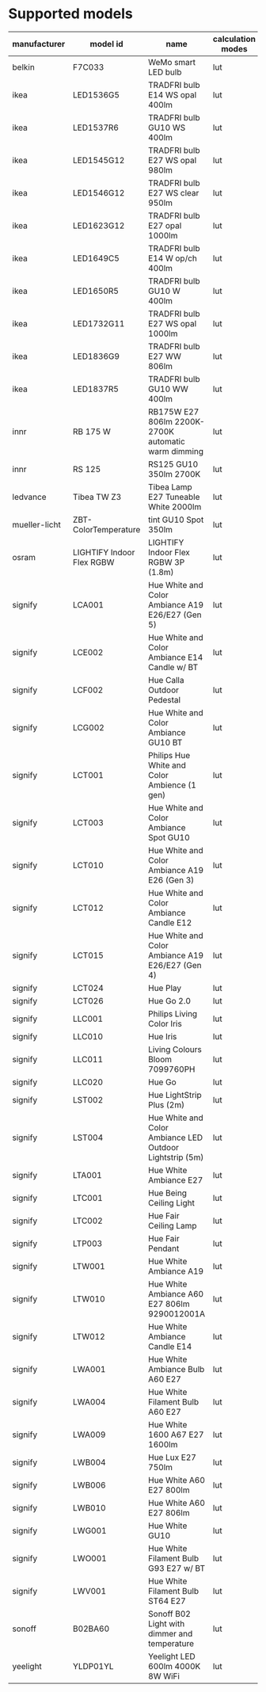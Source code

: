 # Supported models
|manufacturer |        model id         |                          name                          |calculation modes| color modes |
|-------------|-------------------------|--------------------------------------------------------|-----------------|-------------|
|belkin       |F7C033                   |WeMo smart LED bulb                                     |lut              |brightness   |
|ikea         |LED1536G5                |TRADFRI bulb E14 WS opal 400lm                          |lut              |color_temp   |
|ikea         |LED1537R6                |TRADFRI bulb GU10 WS 400lm                              |lut              |color_temp   |
|ikea         |LED1545G12               |TRADFRI bulb E27 WS opal 980lm                          |lut              |color_temp   |
|ikea         |LED1546G12               |TRADFRI bulb E27 WS clear 950lm                         |lut              |color_temp   |
|ikea         |LED1623G12               |TRADFRI bulb E27 opal 1000lm                            |lut              |brightness   |
|ikea         |LED1649C5                |TRADFRI bulb E14 W op/ch 400lm                          |lut              |brightness   |
|ikea         |LED1650R5                |TRADFRI bulb GU10 W 400lm                               |lut              |brightness   |
|ikea         |LED1732G11               |TRADFRI bulb E27 WS opal 1000lm                         |lut              |color_temp   |
|ikea         |LED1836G9                |TRADFRI bulb E27 WW 806lm                               |lut              |brightness   |
|ikea         |LED1837R5                |TRADFRI bulb GU10 WW 400lm                              |lut              |brightness   |
|innr         |RB 175 W                 |RB175W E27 806lm 2200K-2700K automatic warm dimming     |lut              |brightness   |
|innr         |RS 125                   |RS125 GU10 350lm 2700K                                  |lut              |brightness   |
|ledvance     |Tibea TW Z3              |Tibea Lamp E27 Tuneable White 2000lm                    |lut              |color_temp   |
|mueller-licht|ZBT-ColorTemperature     |tint GU10 Spot 350lm                                    |lut              |color_temp   |
|osram        |LIGHTIFY Indoor Flex RGBW|LIGHTIFY Indoor Flex RGBW 3P (1.8m)                     |lut              |hs,color_temp|
|signify      |LCA001                   |Hue White and Color Ambiance A19 E26/E27 (Gen 5)        |lut              |hs,color_temp|
|signify      |LCE002                   |Hue White and Color Ambiance E14 Candle w/ BT           |lut              |hs,color_temp|
|signify      |LCF002                   |Hue Calla Outdoor Pedestal                              |lut              |hs,color_temp|
|signify      |LCG002                   |Hue White and Color Ambiance GU10 BT                    |lut              |hs,color_temp|
|signify      |LCT001                   |Philips Hue White and Color Ambience (1 gen)            |lut              |hs,color_temp|
|signify      |LCT003                   |Hue White and Color Ambiance Spot GU10                  |lut              |hs,color_temp|
|signify      |LCT010                   |Hue White and Color Ambiance A19 E26 (Gen 3)            |lut              |hs,color_temp|
|signify      |LCT012                   |Hue White and Color Ambiance Candle E12                 |lut              |hs,color_temp|
|signify      |LCT015                   |Hue White and Color Ambiance A19 E26/E27 (Gen 4)        |lut              |hs,color_temp|
|signify      |LCT024                   |Hue Play                                                |lut              |hs,color_temp|
|signify      |LCT026                   |Hue Go 2.0                                              |lut              |hs,color_temp|
|signify      |LLC001                   |Philips Living Color Iris                               |lut              |hs           |
|signify      |LLC010                   |Hue Iris                                                |lut              |hs           |
|signify      |LLC011                   |Living Colours Bloom 7099760PH                          |lut              |hs           |
|signify      |LLC020                   |Hue Go                                                  |lut              |hs,color_temp|
|signify      |LST002                   |Hue LightStrip Plus (2m)                                |lut              |hs,color_temp|
|signify      |LST004                   |Hue White and Color Ambiance LED Outdoor Lightstrip (5m)|lut              |hs,color_temp|
|signify      |LTA001                   |Hue White Ambiance E27                                  |lut              |color_temp   |
|signify      |LTC001                   |Hue Being Ceiling Light                                 |lut              |color_temp   |
|signify      |LTC002                   |Hue Fair Ceiling Lamp                                   |lut              |color_temp   |
|signify      |LTP003                   |Hue Fair Pendant                                        |lut              |color_temp   |
|signify      |LTW001                   |Hue White Ambiance A19                                  |lut              |color_temp   |
|signify      |LTW010                   |Hue White Ambiance A60 E27 806lm 9290012001A            |lut              |color_temp   |
|signify      |LTW012                   | Hue White Ambiance Candle E14                          |lut              |color_temp   |
|signify      |LWA001                   |Hue White Ambiance Bulb A60 E27                         |lut              |brightness   |
|signify      |LWA004                   |Hue White Filament Bulb A60 E27                         |lut              |brightness   |
|signify      |LWA009                   |Hue White 1600 A67 E27 1600lm                           |lut              |brightness   |
|signify      |LWB004                   |Hue Lux E27 750lm                                       |lut              |brightness   |
|signify      |LWB006                   |Hue White A60 E27 800lm                                 |lut              |brightness   |
|signify      |LWB010                   |Hue White A60 E27 806lm                                 |lut              |brightness   |
|signify      |LWG001                   |Hue White GU10                                          |lut              |brightness   |
|signify      |LWO001                   |Hue White Filament Bulb G93 E27 w/ BT                   |lut              |brightness   |
|signify      |LWV001                   |Hue White Filament Bulb ST64 E27                        |lut              |brightness   |
|sonoff       |B02BA60                  |Sonoff B02 Light with dimmer and temperature            |lut              |color_temp   |
|yeelight     |YLDP01YL                 |Yeelight LED 600lm 4000K 8W WiFi                        |lut              |brightness   |

